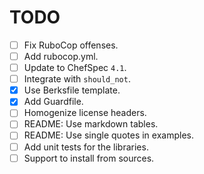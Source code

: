 TODO
====

* [ ] Fix RuboCop offenses.
 * [ ] Add rubocop.yml.
* [ ] Update to ChefSpec `4.1`.
* [ ] Integrate with `should_not`.
* [x] Use Berksfile template.
* [x] Add Guardfile.
* [ ] Homogenize license headers.
* [ ] README: Use markdown tables.
* [ ] README: Use single quotes in examples.
* [ ] Add unit tests for the libraries.
* [ ] Support to install from sources.
